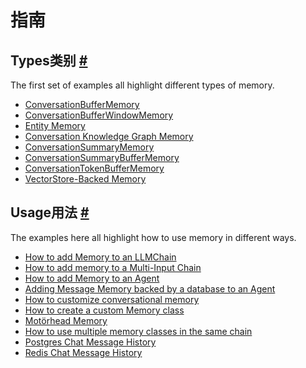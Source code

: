 


指南
=================================================================




 Types类别
 [#](#types "Permalink to this headline")
-------------------------------------------------



 The first set of examples all highlight different types of memory.
 



* [ConversationBufferMemory](types/buffer)
* [ConversationBufferWindowMemory](types/buffer_window)
* [Entity Memory](types/entity_summary_memory)
* [Conversation Knowledge Graph Memory](types/kg)
* [ConversationSummaryMemory](types/summary)
* [ConversationSummaryBufferMemory](types/summary_buffer)
* [ConversationTokenBufferMemory](types/token_buffer)
* [VectorStore-Backed Memory](types/vectorstore_retriever_memory)






 Usage用法
 [#](#usage "Permalink to this headline")
-------------------------------------------------



 The examples here all highlight how to use memory in different ways.
 



* [How to add Memory to an LLMChain](examples/adding_memory)
* [How to add memory to a Multi-Input Chain](examples/adding_memory_chain_multiple_inputs)
* [How to add Memory to an Agent](examples/agent_with_memory)
* [Adding Message Memory backed by a database to an Agent](examples/agent_with_memory_in_db)
* [How to customize conversational memory](examples/conversational_customization)
* [How to create a custom Memory class](examples/custom_memory)
* [Motörhead Memory](examples/motorhead_memory)
* [How to use multiple memory classes in the same chain](examples/multiple_memory)
* [Postgres Chat Message History](examples/postgres_chat_message_history)
* [Redis Chat Message History](examples/redis_chat_message_history)






